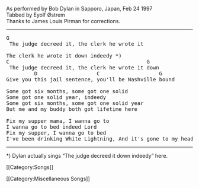 As performed by Bob Dylan in Sapporo, Japan, Feb 24 1997<br>
Tabbed by Eyolf Østrem<br>
Thanks to James Louis Pirman for corrections.

----
<pre class="verse">
G
 The judge decreed it, the clerk he wrote it

The clerk he wrote it down indeedy *)
C                                            G
 The judge decreed it, the clerk he wrote it down
         D                   C                   G
Give you this jail sentence, you'll be Nashville bound

Some got six months, some got one solid
Some got one solid year, indeedy
Some got six months, some got one solid year
But me and my buddy both got lifetime here

Fix my supper mama, I wanna go to
I wanna go to bed indeed Lord
Fix my supper, I wanna go to bed
I've been drinking White Lightning, And it's gone to my head
</pre>

----
<nowiki>*</nowiki>) Dylan actually sings “The judge decreed it down indeedy” here.

[[Category:Songs]]

[[Category:Miscellaneous Songs]]
